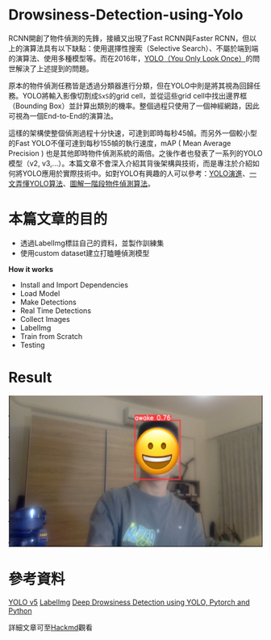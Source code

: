 # Drowsiness-Detection-using-Yolo
RCNN開創了物件偵測的先鋒，接續又出現了Fast RCNN與Faster RCNN，但以上的演算法具有以下缺點：使用選擇性搜索（Selective Search）、不屬於端到端的演算法、使用多種模型等。而在2016年，[YOLO（You Only Look Once）](https://www.cv-foundation.org/openaccess/content_cvpr_2016/papers/Redmon_You_Only_Look_CVPR_2016_paper.pdf)的問世解決了上述提到的問題。

原本的物件偵測任務皆是透過分類器進行分類，但在YOLO中則是將其視為回歸任務。YOLO將輸入影像切割成```SxS```的grid cell，並從這些grid cell中找出邊界框（Bounding Box）並計算出類別的機率。整個過程只使用了一個神經網路，因此可視為一個End-to-End的演算法。

這樣的架構使整個偵測過程十分快速，可達到即時每秒45幀。而另外一個較小型的Fast YOLO不僅可達到每秒155幀的執行速度，mAP ( Mean Average Precision ) 也是其他即時物件偵測系統的兩倍。之後作者也發表了一系列的YOLO模型（v2, v3,...）。本篇文章不會深入介紹其背後架構與技術，而是專注於介紹如何將YOLO應用於實際技術中。如對YOLO有興趣的人可以參考：[YOLO演進](https://medium.com/ching-i/yolo演進-2-85ee99d114a1)、[一文弄懂YOLO算法](https://zhuanlan.zhihu.com/p/52661111)、[圖解一階段物件偵測算法](https://youtu.be/sq_OfIhb5Oc?si=_DSNkeWUBJBch63T)。

# **本篇文章的目的**
- 透過LabelImg標註自己的資料，並製作訓練集
- 使用custom dataset建立打瞌睡偵測模型

**How it works**
- Install and Import Dependencies
- Load Model
- Make Detections
- Real Time Detections
- Collect Images
- LabelImg
- Train from Scratch
- Testing

# Result
<img width="600" height="300" src="./result.JPG"/>

# 參考資料
[YOLO v5](https://github.com/ultralytics/yolov5.git)
[LabelImg](https://github.com/HumanSignal/labelImg.git)
[Deep Drowsiness Detection using YOLO, Pytorch and Python](https://youtu.be/tFNJGim3FXw?si=OZH1QIqIxVB4e5vM)

詳細文章可至[Hackmd](https://hackmd.io/@chrish0729/HJumJZ4Mp)觀看

